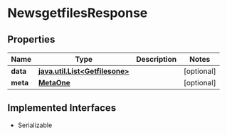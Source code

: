 

# NewsgetfilesResponse


## Properties

Name | Type | Description | Notes
------------ | ------------- | ------------- | -------------
**data** | [**java.util.List&lt;Getfilesone&gt;**](Getfilesone.md) |  |  [optional]
**meta** | [**MetaOne**](MetaOne.md) |  |  [optional]


## Implemented Interfaces

* Serializable



